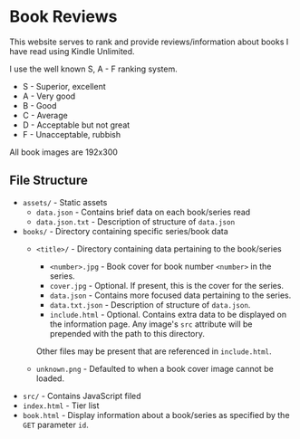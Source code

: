 # Book Reviews

This website serves to rank and provide reviews/information about books I have read using Kindle Unlimited.

I use the well known S, A - F ranking system.
- S - Superior, excellent
- A - Very good
- B - Good
- C - Average
- D - Acceptable but not great
- F - Unacceptable, rubbish

All book images are 192x300

## File Structure
- `assets/` - Static assets
    - `data.json` - Contains brief data on each book/series read
    - `data.json.txt` - Description of structure of `data.json`
- `books/` - Directory containing specific series/book data
    - `<title>/` - Directory containing data pertaining to the book/series
        - `<number>.jpg` - Book cover for book number `<number>` in the series.
        - `cover.jpg` - Optional. If present, this is the cover for the series.
        - `data.json` - Contains more focused data pertaining to the series.
        - `data.txt.json` - Description of structure of `data.json`.
        - `include.html` - Optional. Contains extra data to be displayed on the information page. Any image's `src` attribute will be prepended with the path to this directory.

        Other files may be present that are referenced in `include.html`.
    - `unknown.png` - Defaulted to when a book cover image cannot be loaded.
- `src/` - Contains JavaScript filed
- `index.html` - Tier list
- `book.html` - Display information about a book/series as specified by the `GET` parameter `id`.

